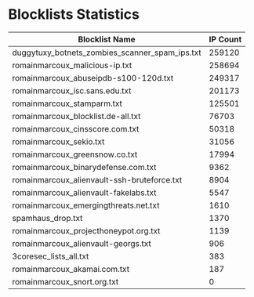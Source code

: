# Blocklists Statistics
| Blocklist Name | IP Count |
|----|----|
| duggytuxy_botnets_zombies_scanner_spam_ips.txt | 259120 |
| romainmarcoux_malicious-ip.txt | 258694 |
| romainmarcoux_abuseipdb-s100-120d.txt | 249317 |
| romainmarcoux_isc.sans.edu.txt | 201173 |
| romainmarcoux_stamparm.txt | 125501 |
| romainmarcoux_blocklist.de-all.txt | 76703 |
| romainmarcoux_cinsscore.com.txt | 50318 |
| romainmarcoux_sekio.txt | 31056 |
| romainmarcoux_greensnow.co.txt | 17994 |
| romainmarcoux_binarydefense.com.txt | 9362 |
| romainmarcoux_alienvault-ssh-bruteforce.txt | 8904 |
| romainmarcoux_alienvault-fakelabs.txt | 5547 |
| romainmarcoux_emergingthreats.net.txt | 1610 |
| spamhaus_drop.txt | 1370 |
| romainmarcoux_projecthoneypot.org.txt | 1139 |
| romainmarcoux_alienvault-georgs.txt | 906 |
| 3coresec_lists_all.txt | 383 |
| romainmarcoux_akamai.com.txt | 187 |
| romainmarcoux_snort.org.txt | 0 |
